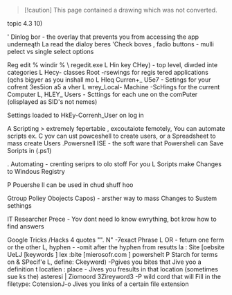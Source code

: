 > [!caution] This page contained a drawing which was not converted.

topic 4.3
10)

' Dinlog bor - the overlay that prevents you from accessing the app underneąth
La read the dialoy beres
'Check boves , fadio buttons - mulli pelect vs single select options

Reg edit % windir % \ regedit.exe
L Hin key CHey) - top level, diwded inte categories
L Hecy- classes Root -rsewings for regis tered applications (qchs bigyer as you inshall mo
L Hleq Curren+_ U5e7 - Setings for your cofrent 3es5ion a5 a vher
L wrey_Local- Machine -ScHings for the current Computer
L, HLEY_ Users - Scttings for each une on the comPuter (olisplayed as SID's not nemes)

Settings loaded to HkEy-Correnh_User on log in

A Scripting > extremely fepertabie , excoutaiote femotely, You can automate scripts
ex. C yov can ust powceshell to create users, or a Spreadsheet to mass create Users
.Powersnell ISE - the soft ware that Powersheli can Save Soripts in (.ps1)

. Automating - crenting seriprs to olo stoff For you
L Soripts make Changes to Windous Registry

P Pouershe ll can be used in chud shuff hoo

Gtroup Poliey Obojects Capos) - arsther way to mass Changes to Sustem sethings

IT Researcher Prece - Yov dont need lo know ewrything, bot krow how to find answers

Google Tricks /Hacks
4 quotes "".
N" -7exact Phrase
L OR - feturn one ferm or the other
L, hyphen - -omit after the hyphen from resutts
la : Site [oebsite UeLJ [keywords ] lex :bite [mierosofr.com ] powershelt P Starch for terms on & SPecif'e
L, define: Ckeywerd) -Pgives you bites that Jive yoo a definition
t locatien : place - Jives you fresults in that location (sometimes sue ks the)
asteresi | Ziomoord 3Zireyword3 -P wild cord that will Fill in the
filetype: CotensionJ-o Jives you links of a certain file extension